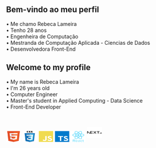 ## Bem-vindo ao meu perfil

• Me chamo Rebeca Lameira <br>
• Tenho 28 anos <br>
• Engenheira de Computação <br>
• Mestranda de Computação Aplicada - Ciencias de Dados <br> 
• Desenvolvedora Front-End <br>

## Welcome to my profile

• My name is Rebeca Lameira <br>
• I'm 26 years old <br>
• Computer Engineer <br>
• Master's student in Applied Computing - Data Science <br>
• Front-End Developer <br>

##

<div style="diplay:inline_block"> <br>
  <img align="center" height="30" width="40" src="https://raw.githubusercontent.com/devicons/devicon/master/icons/html5/html5-original.svg">
  <img align="center" height="30" width="40" src="https://raw.githubusercontent.com/devicons/devicon/master/icons/css3/css3-original-wordmark.svg">
  <img align="center" height="30" width="40" src="https://raw.githubusercontent.com/devicons/devicon/master/icons/javascript/javascript-plain.svg">
  <img align="center" height="30" width="40" src="https://raw.githubusercontent.com/devicons/devicon/master/icons/typescript/typescript-original.svg">
  <img align="center" height="30" width="40" src="https://raw.githubusercontent.com/devicons/devicon/master/icons/react/react-original-wordmark.svg">
  <img aling="center" height="30" width="40" src="https://raw.githubusercontent.com/devicons/devicon/master/icons/nextjs/nextjs-original-wordmark.svg">
</div>

